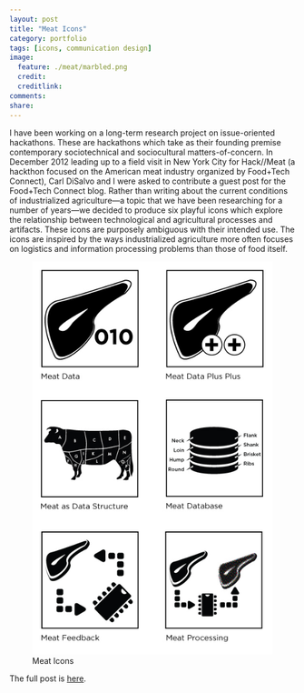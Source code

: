 ```yaml
---
layout: post
title: "Meat Icons"
category: portfolio
tags: [icons, communication design]
image:
  feature: ./meat/marbled.png
  credit: 
  creditlink: 
comments: 
share: 
---
```


I have been working on a long-term research project on issue-oriented hackathons. These are hackathons which take as their founding premise contemporary sociotechnical and sociocultural matters-of-concern. In December 2012 leading up to a field visit in New York City for Hack//Meat (a hackthon focused on the American meat industry organized by Food+Tech Connect), Carl DiSalvo and I were asked to contribute a guest post for the Food+Tech Connect blog. Rather than writing about the current conditions of industrialized agriculture&mdash;a topic that we have been researching for a number of years&mdash;we decided to produce six playful icons which explore the relationship between technological and agricultural processes and artifacts. These icons are purposely ambiguous with their intended use. The icons are inspired by the ways industrialized agriculture more often focuses on logistics and information processing problems than those of food itself.

<figure>
	<img src="/images/meat/MeatIcons.jpg">
	<figcaption>Meat Icons</figcaption>
</figure>

The full post is [here](http://www.foodtechconnect.com/2012/11/25/hacking-meat-data-icons-infographic/).